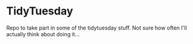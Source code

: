 # TidyTuesday
Repo to take part in some of the tidytuesday stuff. Not sure how often I'll actually think about doing it...
